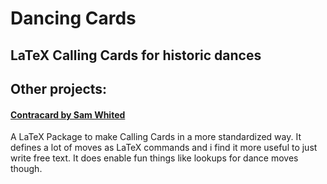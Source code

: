 # Dancing Cards
## LaTeX Calling Cards for historic dances





## Other projects:
#### [Contracard by Sam Whited](https://ctan.org/pkg/contracard)
A LaTeX Package to make Calling Cards in a more standardized way. It defines a lot of moves as LaTeX commands and i find it more useful to just write free text. It does enable fun things like lookups for dance moves though.

